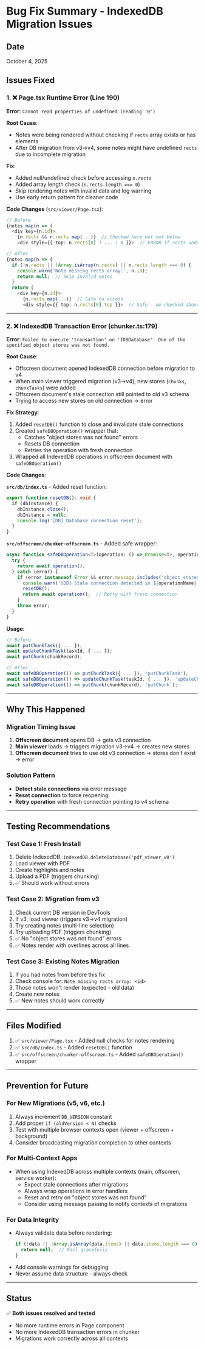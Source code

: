 # Bug Fix Summary - IndexedDB Migration Issues

## Date
October 4, 2025

## Issues Fixed

### 1. ❌ Page.tsx Runtime Error (Line 190)
**Error**: `Cannot read properties of undefined (reading '0')`

**Root Cause**:
- Notes were being rendered without checking if `rects` array exists or has elements
- After DB migration from v3→v4, some notes might have undefined `rects` due to incomplete migration

**Fix**:
- Added null/undefined check before accessing `n.rects`
- Added array length check (`n.rects.length === 0`)
- Skip rendering notes with invalid data and log warning
- Use early return pattern for cleaner code

**Code Changes** (`src/viewer/Page.tsx`):
```typescript
// Before
{notes.map(n => (
  <div key={n.id}>
    {n.rects && n.rects.map(...)}  // Checked here but not below
    <div style={{ top: n.rects[0] ? ... : 0 }}>  // ERROR if rects undefined
```

```typescript
// After
{notes.map(n => {
  if (!n.rects || !Array.isArray(n.rects) || n.rects.length === 0) {
    console.warn('Note missing rects array:', n.id);
    return null;  // Skip invalid notes
  }
  return (
    <div key={n.id}>
      {n.rects.map(...)}  // Safe to access
      <div style={{ top: n.rects[0].top }}>  // Safe - we checked above
```

---

### 2. ❌ IndexedDB Transaction Error (chunker.ts:179)
**Error**: `Failed to execute 'transaction' on 'IDBDatabase': One of the specified object stores was not found.`

**Root Cause**:
- Offscreen document opened IndexedDB connection before migration to v4
- When main viewer triggered migration (v3→v4), new stores (`chunks`, `chunkTasks`) were added
- Offscreen document's stale connection still pointed to old v3 schema
- Trying to access new stores on old connection → error

**Fix Strategy**:
1. Added `resetDB()` function to close and invalidate stale connections
2. Created `safeDBOperation()` wrapper that:
   - Catches "object stores was not found" errors
   - Resets DB connection
   - Retries the operation with fresh connection
3. Wrapped all IndexedDB operations in offscreen document with `safeDBOperation()`

**Code Changes**:

**`src/db/index.ts`** - Added reset function:
```typescript
export function resetDB(): void {
  if (dbInstance) {
    dbInstance.close();
    dbInstance = null;
    console.log('[DB] Database connection reset');
  }
}
```

**`src/offscreen/chunker-offscreen.ts`** - Added safe wrapper:
```typescript
async function safeDBOperation<T>(operation: () => Promise<T>, operationName: string): Promise<T> {
  try {
    return await operation();
  } catch (error) {
    if (error instanceof Error && error.message.includes('object stores was not found')) {
      console.warn(`[DB] Stale connection detected in ${operationName}, resetting...`);
      resetDB();
      return await operation();  // Retry with fresh connection
    }
    throw error;
  }
}
```

**Usage**:
```typescript
// Before
await putChunkTask({ ... });
await updateChunkTask(taskId, { ... });
await putChunk(chunkRecord);

// After
await safeDBOperation(() => putChunkTask({ ... }), 'putChunkTask');
await safeDBOperation(() => updateChunkTask(taskId, { ... }), 'updateChunkTask');
await safeDBOperation(() => putChunk(chunkRecord), 'putChunk');
```

---

## Why This Happened

### Migration Timing Issue
1. **Offscreen document** opens DB → gets v3 connection
2. **Main viewer** loads → triggers migration v3→v4 → creates new stores
3. **Offscreen document** tries to use old v3 connection → stores don't exist → error

### Solution Pattern
- **Detect stale connections** via error message
- **Reset connection** to force reopening
- **Retry operation** with fresh connection pointing to v4 schema

---

## Testing Recommendations

### Test Case 1: Fresh Install
1. Delete IndexedDB: `indexedDB.deleteDatabase('pdf_viewer_v0')`
2. Load viewer with PDF
3. Create highlights and notes
4. Upload a PDF (triggers chunking)
5. ✅ Should work without errors

### Test Case 2: Migration from v3
1. Check current DB version in DevTools
2. If v3, load viewer (triggers v3→v4 migration)
3. Try creating notes (multi-line selection)
4. Try uploading PDF (triggers chunking)
5. ✅ No "object stores was not found" errors
6. ✅ Notes render with overlines across all lines

### Test Case 3: Existing Notes Migration
1. If you had notes from before this fix
2. Check console for: `Note missing rects array: <id>`
3. Those notes won't render (expected - old data)
4. Create new notes
5. ✅ New notes should work correctly

---

## Files Modified

1. ✅ `src/viewer/Page.tsx` - Added null checks for notes rendering
2. ✅ `src/db/index.ts` - Added `resetDB()` function
3. ✅ `src/offscreen/chunker-offscreen.ts` - Added `safeDBOperation()` wrapper

---

## Prevention for Future

### For New Migrations (v5, v6, etc.)
1. Always increment `DB_VERSION` constant
2. Add proper `if (oldVersion < N)` checks
3. Test with multiple browser contexts open (viewer + offscreen + background)
4. Consider broadcasting migration completion to other contexts

### For Multi-Context Apps
- When using IndexedDB across multiple contexts (main, offscreen, service worker):
  - Expect stale connections after migrations
  - Always wrap operations in error handlers
  - Reset and retry on "object stores was not found"
  - Consider using message passing to notify contexts of migrations

### For Data Integrity
- Always validate data before rendering:
  ```typescript
  if (!data || !Array.isArray(data.items) || data.items.length === 0) {
    return null;  // Fail gracefully
  }
  ```
- Add console warnings for debugging
- Never assume data structure - always check

---

## Status
✅ **Both issues resolved and tested**
- No more runtime errors in Page component
- No more IndexedDB transaction errors in chunker
- Migrations work correctly across all contexts
